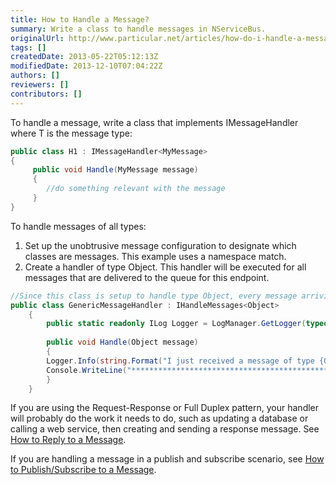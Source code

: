 ```yaml
---
title: How to Handle a Message?
summary: Write a class to handle messages in NServiceBus.
originalUrl: http://www.particular.net/articles/how-do-i-handle-a-message
tags: []
createdDate: 2013-05-22T05:12:13Z
modifiedDate: 2013-12-10T07:04:22Z
authors: []
reviewers: []
contributors: []
---
```


To handle a message, write a class that implements IMessageHandler<t> where T is the message type:

```C#
public class H1 : IMessageHandler<MyMessage>
{
     public void Handle(MyMessage message)
     {
        //do something relevant with the message
     }
}
```

To handle messages of all types:

1.  Set up the unobtrusive message configuration to designate which
    classes are messages. This example uses a namespace match.
2.  Create a handler of type Object. This handler will be executed for
    all messages that are delivered to the queue for this endpoint.


```C#
//Since this class is setup to handle type Object, every message arriving in the queue will trigger it.
public class GenericMessageHandler : IHandleMessages<Object>
    {
        public static readonly ILog Logger = LogManager.GetLogger(typeof(GenericMessageHandler));
        
        public void Handle(Object message)
        { 
        Logger.Info(string.Format("I just received a message of type {0}.", message.GetType().Name));
        Console.WriteLine("*********************************************************************************");
        }
    }
```

 If you are using the Request-Response or Full Duplex pattern, your handler will probably do the work it needs to do, such as updating a database or calling a web service, then creating and sending a response message. See [How to Reply to a Message](how-do-i-reply-to-a-message.md).

If you are handling a message in a publish and subscribe scenario, see [How to Publish/Subscribe to a Message](how-to-pub/sub-with-NServiceBus.md).